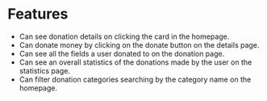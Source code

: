 # Features

- Can see donation details on clicking the card in the homepage.
- Can donate money by clicking on the donate button on the details page.
- Can see all the fields a user donated to on the donation page.
- Can see an overall statistics of the donations made by the user on the statistics page.
- Can filter donation categories searching by the category name on the homepage.
